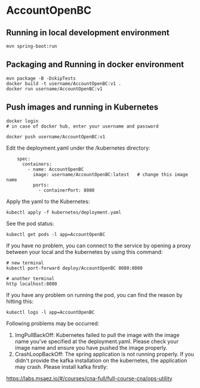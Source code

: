 # AccountOpenBC

## Running in local development environment

```
mvn spring-boot:run
```

## Packaging and Running in docker environment

```
mvn package -B -DskipTests
docker build -t username/AccountOpenBC:v1 .
docker run username/AccountOpenBC:v1
```

## Push images and running in Kubernetes

```
docker login 
# in case of docker hub, enter your username and password

docker push username/AccountOpenBC:v1
```

Edit the deployment.yaml under the /kubernetes directory:
```
    spec:
      containers:
        - name: AccountOpenBC
          image: username/AccountOpenBC:latest   # change this image name
          ports:
            - containerPort: 8080

```

Apply the yaml to the Kubernetes:
```
kubectl apply -f kubernetes/deployment.yaml
```

See the pod status:
```
kubectl get pods -l app=AccountOpenBC
```

If you have no problem, you can connect to the service by opening a proxy between your local and the kubernetes by using this command:
```
# new terminal
kubectl port-forward deploy/AccountOpenBC 8080:8080

# another terminal
http localhost:8080
```

If you have any problem on running the pod, you can find the reason by hitting this:
```
kubectl logs -l app=AccountOpenBC
```

Following problems may be occurred:

1. ImgPullBackOff:  Kubernetes failed to pull the image with the image name you've specified at the deployment.yaml. Please check your image name and ensure you have pushed the image properly.
1. CrashLoopBackOff: The spring application is not running properly. If you didn't provide the kafka installation on the kubernetes, the application may crash. Please install kafka firstly:

https://labs.msaez.io/#/courses/cna-full/full-course-cna/ops-utility

